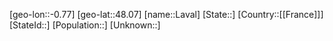 ﻿---
location: [48.07,-0.77]
type: City
tags:
- geo/City


SpocWebEntityId: 31888
isDeleted: false
confidential: public

---
[geo-lon::-0.77]
[geo-lat::48.07]
[name::Laval]
[State::]
[Country::[[France]]]
[StateId::]
[Population::]
[Unknown::]

